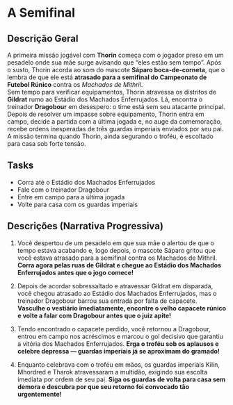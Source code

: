 # A Semifinal

## Descrição Geral

A primeira missão jogável com **Thorin** começa com o jogador preso em um pesadelo onde sua mãe surge avisando que “eles estão sem tempo”. Após o susto, Thorin acorda ao som do mascote **Sáparo boca-de-corneta**, que o lembra de que ele está **atrasado para a semifinal do Campeonato de Futebol Rúnico** contra os *Machados de Mithril*.  
Sem tempo para verificar equipamentos, Thorin atravessa os distritos de **Gildrat** rumo ao Estádio dos Machados Enferrujados. Lá, encontra o treinador **Dragobour** em desespero: o time está sem seu atacante principal. Depois de resolver um impasse sobre equipamento, Thorin entra em campo, decide a partida com a última jogada e, no auge da comemoração, recebe ordens inesperadas de três guardas imperiais enviados por seu pai. A missão termina quando Thorin, ainda segurando o troféu, é escoltado para casa sob forte tensão.

## Tasks

* Corra até o Estádio dos Machados Enferrujados  
* Fale com o treinador Dragobour  
* Entre em campo para a última jogada  
* Volte para casa com os guardas imperiais  

## Descrições (Narrativa Progressiva)

1. Você despertou de um pesadelo em que sua mãe o alertou de que o tempo estava acabando e, logo depois, o mascote Sáparo gritou que você estava atrasado para a semifinal contra os Machados de Mithril. **Corra agora pelas ruas de Gildrat e chegue ao Estádio dos Machados Enferrujados antes que o jogo comece!**

2. Depois de acordar sobressaltado e atravessar Gildrat em disparada, você chegou atrasado ao Estádio dos Machados Enferrujados, mas o treinador Dragobour barrou sua entrada por falta de capacete. **Vasculhe o vestiário imediatamente, encontre o velho capacete rúnico e volte a falar com Dragobour antes que o juiz apite!**

3. Tendo encontrado o capacete perdido, você retornou a Dragobour, entrou em campo nos acréscimos e marcou o gol decisivo que garantiu a vitória dos Machados Enferrujados. **Erga o troféu sob os aplausos e celebre depressa — guardas imperiais já se aproximam do gramado!**

4. Enquanto celebrava com o troféu em mãos, os guardas imperiais Kilin, Mhordred e Tharok atravessaram a multidão, exigindo sua escolta imediata por ordem de seu pai. **Siga os guardas de volta para casa sem demora e descubra por que seu retorno foi convocado tão urgentemente!**
